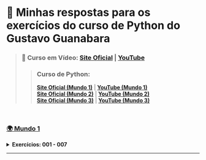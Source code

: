# 🐍 Minhas respostas para os exercícios do curso de Python do Gustavo Guanabara

> ### 📘 Curso em Vídeo: [Site Oficial](https://www.cursoemvideo.com/) | [YouTube](https://youtube.com/channel/UCrWvhVmt0Qac3HgsjQK62FQ?si=xqRIhiYg0EZnGnbP)
>> ### Curso de Python:<br>
>> [**Site Oficial (Mundo 1)**](https://www.cursoemvideo.com/curso/python-3-mundo-1/) | [**YouTube (Mundo 1)**](https://youtube.com/playlist?list=PLHz_AreHm4dlKP6QQCekuIPky1CiwmdI6&si=b896Bdh7K_yvMRPT)<br> 
>> [**Site Oficial (Mundo 2)**](https://www.cursoemvideo.com/curso/python-3-mundo-2/) | [**YouTube (Mundo 2)**](https://youtube.com/playlist?list=PLHz_AreHm4dk_nZHmxxf_J0WRAqy5Czye&si=0Xal-Rd6GPnY7kpu) <br>
>> [**Site Oficial (Mundo 3)**](https://www.cursoemvideo.com/curso/python-3-mundo-3/) | [**YouTube (Mundo 3)**](https://youtube.com/playlist?list=PLHz_AreHm4dksnH2jVTIVNviIMBVYyFnH&si=Z95g3aU08iGc9ZNg) <br>

<br>

### [🌍 Mundo 1](https://github.com/ThiagoHenriqueRm/Exerc-cios-de-Python-do-Guanabara-/tree/main/Mundo1)
<details>
  
  **<summary>Exercícios: 001 - 007</summary>**

  Aula 1 - 5 : Primeiros comandos em Python ( Ex: 001 - 002 )
  -
  
  > ---
  
  > ## [Ex001:](https://github.com/ThiagoHenriqueRm/Exerc-cios-de-Python-do-Guanabara-/blob/main/Mundo1/Ex001.py)
  > **Enunciado do exercício :** <br>
  > - Faça um programa que **escrava "Olá, Mundo!" na tala.**
  
  > ---
  
  > ## [Ex002:](https://github.com/ThiagoHenriqueRm/Exerc-cios-de-Python-do-Guanabara-/blob/main/Mundo1/Ex002.py)
  > **Enunciado do exercício :** <br>
  > - Faça um programa que leia o **nome** de uma pessoa e **mostre uma mensagem de boas-vindas**.

  > ---

  <br>

  Aula 6 : Tipos Primitivos e Saída de Dados ( Ex: 003 - 004 )
  -
  
  > ---

  > ## [Ex003:](https://github.com/ThiagoHenriqueRm/Exerc-cios-de-Python-do-Guanabara-/blob/main/Mundo1/Ex003.py)
  > **Enunciado do exercício :** <br>
  > - Crie um programa que leia **dois númeors** e mostre a **soma entre eles**.
  
  > ---
  
  > ## [Ex004:](https://github.com/ThiagoHenriqueRm/Exerc-cios-de-Python-do-Guanabara-/blob/main/Mundo1/Ex004.py)
  > **Enunciado do exercício :** <br>
  > - Feça um programa que **leia algo** pelo teclado **e mostre** na tela o seu **tipo primitivo** e **todas as finformações possieis** sobra ela.

  > ---

  <br>
  
  Aula 7 : Operadores Aritméticos ( Ex: 005 - 007 )
  -
  > ---
  
  > ## [Ex005:](https://github.com/ThiagoHenriqueRm/Exerc-cios-de-Python-do-Guanabara-/blob/main/Mundo1/Ex005.py)
  > **Enunciado do exercício :** <br>
  > - Faça um programa que **leia um número** inteiro **e mostr**e na tela o seu **sucessor** e seu **antecessor**.
  
  > ---
  
  > ## [Ex006:](https://github.com/ThiagoHenriqueRm/Exerc-cios-de-Python-do-Guanabara-/blob/main/Mundo1/Ex006.py)
  > **Enunciado do exercício :** <br>
  > - Crie um algoritmo que leia um número e mostre o seu **Dobro**, **Triplo** e a **Raiz Quadrada**.
  
  > ---
  
  > ## [Ex007:](https://github.com/ThiagoHenriqueRm/Exerc-cios-de-Python-do-Guanabara-/blob/main/Mundo1/Ex007.py)
  > **Enunciado do exercício :** <br>
  > - Desenvolva um programa que **leia as duas notas** de um aluno, calcule e **mostre a sua média**.

  > ---

</details>

---


  
